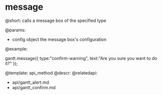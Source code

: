 message
=============


@short:
	calls a message box of the specified type

@params:

- config		object			the message box's configuration


@example:

gantt.message({ 
    type:"confirm-warning", 
    text:"Are you sure you want to do it?"
});

@template:	api_method
@descr:
@relatedapi:
- api/gantt_alert.md
- api/gantt_confirm.md
